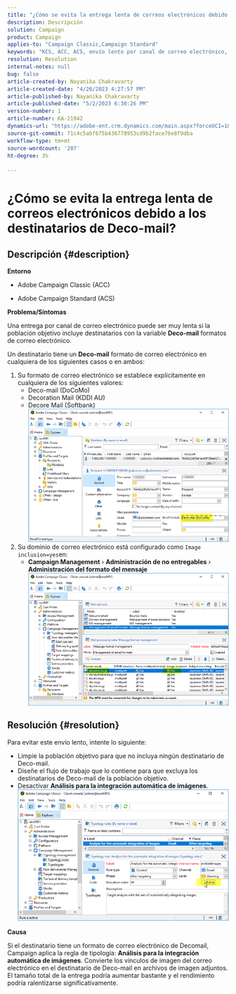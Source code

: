 ```yaml
---
title: "¿Cómo se evita la entrega lenta de correos electrónicos debido a los destinatarios de Deco-mail?"
description: Descripción
solution: Campaign
product: Campaign
applies-to: "Campaign Classic,Campaign Standard"
keywords: "KCS, ACC, ACS, envío lento por canal de correo electrónico, destinatario con formato de correo electrónico Deco-mail, rendimiento, rendimiento"
resolution: Resolution
internal-notes: null
bug: false
article-created-by: Nayanika Chakravarty
article-created-date: "4/26/2023 4:27:57 PM"
article-published-by: Nayanika Chakravarty
article-published-date: "5/2/2023 6:30:26 PM"
version-number: 1
article-number: KA-21942
dynamics-url: "https://adobe-ent.crm.dynamics.com/main.aspx?forceUCI=1&pagetype=entityrecord&etn=knowledgearticle&id=b067dd49-4fe4-ed11-a7c7-6045bd006b4b"
source-git-commit: 71c4c5abf675b436778953cd9b2face76e8f9dba
workflow-type: tm+mt
source-wordcount: '207'
ht-degree: 3%

---
```


# ¿Cómo se evita la entrega lenta de correos electrónicos debido a los destinatarios de Deco-mail?

## Descripción {#description}


<b>Entorno</b>

- Adobe Campaign Classic (ACC)

- Adobe Campaign Standard (ACS)

<b>Problema/Síntomas</b>

Una entrega por canal de correo electrónico puede ser muy lenta si la población objetivo incluye destinatarios con la variable <b>Deco-mail</b> formatos de correo electrónico.

Un destinatario tiene un <b>Deco-mail</b> formato de correo electrónico en cualquiera de los siguientes casos o en ambos:

1. Su formato de correo electrónico se establece explícitamente en cualquiera de los siguientes valores:
   - Deco-mail (DoCoMo)
   - Decoration Mail (KDDI AU)
   - Decore Mail (Softbank)         ![](assets/___62f0ced0-54e4-ed11-a7c7-6045bd006b4b___.png)
2. Su dominio de correo electrónico está configurado como `Image inclusion=yes`en:
   - <b>Campaign Management</b> › <b>Administración de no entregables</b> › <b>Administración del formato del mensaje</b>        ![](assets/___6af0ced0-54e4-ed11-a7c7-6045bd006b4b___.png)



## Resolución {#resolution}


Para evitar este envío lento, intente lo siguiente:

- Limpie la población objetivo para que no incluya ningún destinatario de Deco-mail.
- Diseñe el flujo de trabajo que lo contiene para que excluya los destinatarios de Deco-mail de la población objetivo.
- Desactivar <b>Análisis para la integración automática de imágenes</b>.    ![](assets/6f31278e-55e4-ed11-a7c7-6045bd006b4b.png)


<b>Causa</b>

Si el destinatario tiene un formato de correo electrónico de Decomail, Campaign aplica la regla de tipología: <b>Análisis para la integración automática de imágenes</b>. Convierte los vínculos de imagen del correo electrónico en el destinatario de Deco-mail en archivos de imagen adjuntos. El tamaño total de la entrega podría aumentar bastante y el rendimiento podría ralentizarse significativamente.
